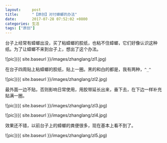 ```yaml
---
layout:     post
title:      "【原创】对付蟑螂的办法"
date:       2017-07-28 07:52:02 +0800
categories: 生活
tags: ["原创"]
---
```

台子上经常有蟑螂出没，买了粘蟑螂的胶纸，也粘不住蟑螂，它们好像认识这种纸。为了让蟑螂不来到台子上，想出了这个办法。

![pic]({{ site.baseurl }}/images/zhanglang/zl1.jpg)<br>

在台子四周贴上粘蟑螂的胶纸，贴上一圈。黑的和白的都是，我有两种，`^_^`

![pic]({{ site.baseurl }}/images/zhanglang/zl2.jpg)<br>

最外面一边不贴，否则影响日常使用，用胶带延长出来，垂下去，在下边一样补充贴满一圈。

![pic]({{ site.baseurl }}/images/zhanglang/zl3.jpg)<br>

![pic]({{ site.baseurl }}/images/zhanglang/zl4.jpg)<br>

效果还不错，以前台子上的蟑螂的粪便很多，现在基本上看不到了。

![pic]({{ site.baseurl }}/images/zhanglang/zl5.jpg)<br>
